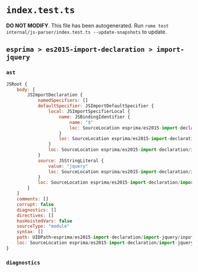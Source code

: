 # `index.test.ts`

**DO NOT MODIFY**. This file has been autogenerated. Run `rome test internal/js-parser/index.test.ts --update-snapshots` to update.

## `esprima > es2015-import-declaration > import-jquery`

### `ast`

```javascript
JSRoot {
	body: [
		JSImportDeclaration {
			namedSpecifiers: []
			defaultSpecifier: JSImportDefaultSpecifier {
				local: JSImportSpecifierLocal {
					name: JSBindingIdentifier {
						name: "$"
						loc: SourceLocation esprima/es2015-import-declaration/import-jquery/input.js 1:7-1:8 ($)
					}
					loc: SourceLocation esprima/es2015-import-declaration/import-jquery/input.js 1:7-1:8
				}
				loc: SourceLocation esprima/es2015-import-declaration/import-jquery/input.js 1:0-1:8
			}
			source: JSStringLiteral {
				value: "jquery"
				loc: SourceLocation esprima/es2015-import-declaration/import-jquery/input.js 1:14-1:22
			}
			loc: SourceLocation esprima/es2015-import-declaration/import-jquery/input.js 1:0-1:22
		}
	]
	comments: []
	corrupt: false
	diagnostics: []
	directives: []
	hasHoistedVars: false
	sourceType: "module"
	syntax: []
	path: UIDPath<esprima/es2015-import-declaration/import-jquery/input.js>
	loc: SourceLocation esprima/es2015-import-declaration/import-jquery/input.js 1:0-2:0
}
```

### `diagnostics`

```

```
